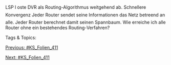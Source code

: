 LSP l oste DVR als Routing-Algorithmus weitgehend ab.
Schnellere Konvergenz
Jeder Router sendet seine Informationen das Netz betreend an alle.
Jeder Router berechnet damit seinen Spannbaum.
Wie erreiche ich alle Router ohne ein bestehendes Routing-Verfahren?

   Tags & Topics:
   

[Previous: #KS_Folien_411](KS_Folien_411.md)

[Next: #KS_Folien_411](KS_Folien_411.md)